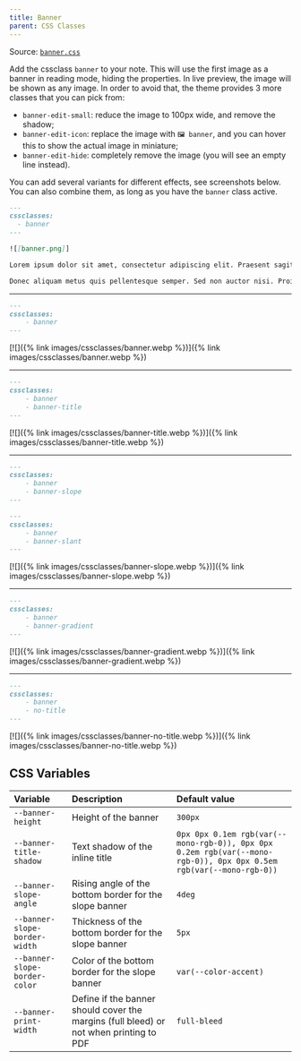 ```yaml
---
title: Banner
parent: CSS Classes
---
```


Source: [`banner.css`](https://github.com/ElsaTam/obsidian-fancy-a-story/blob/main/snippets/cssclasses/banner.css)

Add the cssclass `banner` to your note. This will use the first image as a banner in reading mode, hiding the properties.
In live preview, the image will be shown as any image. In order to avoid that, the theme provides 3 more classes that you can pick from:
- `banner-edit-small`: reduce the image to 100px wide, and remove the shadow;
- `banner-edit-icon`: replace the image with `🖼️ banner`, and you can hover this to show the actual image in miniature;
- `banner-edit-hide`: completely remove the image (you will see an empty line instead).

You can add several variants for different effects, see screenshots below. You can also combine them, as long as you have the `banner` class active.

```markdown
---
cssclasses:
  - banner
---

![[banner.png]]

Lorem ipsum dolor sit amet, consectetur adipiscing elit. Praesent sagittis tortor a suscipit vulputate. Donec vitae hendrerit felis. In quis nibh vestibulum, cursus dolor in, pellentesque libero. Curabitur quam orci, vestibulum eget luctus ac, mollis eu tortor. Donec placerat lorem in dolor porttitor, vel viverra erat aliquam. Vivamus porta mauris nec dapibus auctor. Nam dapibus quam eget placerat ullamcorper.

Donec aliquam metus quis pellentesque semper. Sed non auctor nisi. Proin congue augue sed ante tincidunt sagittis. Duis eu risus tellus. Proin varius turpis nec arcu ultricies porta. Sed eget consectetur lacus. Morbi ligula odio, finibus in risus et, rhoncus tempor augue. Donec vestibulum urna eget tortor finibus, non accumsan nulla vestibulum.
```

---

```markdown
---
cssclasses:
    - banner
---
```

[![]({% link images/cssclasses/banner.webp %})]({% link images/cssclasses/banner.webp %})

---

```markdown
---
cssclasses:
    - banner
    - banner-title
---
```

[![]({% link images/cssclasses/banner-title.webp %})]({% link images/cssclasses/banner-title.webp %})

---

```markdown
---
cssclasses:
    - banner
    - banner-slope
---
```

```markdown
---
cssclasses:
    - banner
    - banner-slant
---
```

[![]({% link images/cssclasses/banner-slope.webp %})]({% link images/cssclasses/banner-slope.webp %})

---

```markdown
---
cssclasses:
    - banner
    - banner-gradient
---
```

[![]({% link images/cssclasses/banner-gradient.webp %})]({% link images/cssclasses/banner-gradient.webp %})

---

```markdown
---
cssclasses:
    - banner
    - no-title
---
```

[![]({% link images/cssclasses/banner-no-title.webp %})]({% link images/cssclasses/banner-no-title.webp %})

## CSS Variables

| Variable | Description | Default value |
|:---------|:------------|:--------------|
| `--banner-height` | Height of the banner | `300px` |
| `--banner-title-shadow` | Text shadow of the inline title | `0px 0px 0.1em rgb(var(--mono-rgb-0)), 0px 0px 0.2em rgb(var(--mono-rgb-0)), 0px 0px 0.5em rgb(var(--mono-rgb-0))` |
| `--banner-slope-angle` | Rising angle of the bottom border for the slope banner | `4deg` |
| `--banner-slope-border-width` | Thickness of the bottom border for the slope banner | `5px` |
| `--banner-slope-border-color` | Color of the bottom border for the slope banner | `var(--color-accent)` |
| `--banner-print-width` | Define if the banner should cover the margins (full bleed) or not when printing to PDF | `full-bleed` |